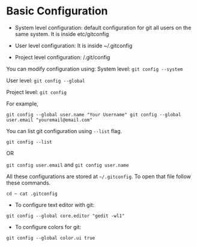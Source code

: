 # Basic Configuration

- System level configuration: default configuration for git all users on the same system. It is inside etc/gitconfig

- User level configuration: It is inside ~/.gitconfig
- Project level configuration: <projectname>/.git/config

You can modify configuration using:
System level:
`git config --system`

User level:
`git config --global`

Project level:
`git config`

For example,

`git config --global user.name "Your Username"
git config --global user.email "youremail@email.com"`

You can list git configuration using `--list` flag.

`git config --list`

OR

`git config user.email` and `git config user.name`

All these configurations are stored at `~/.gitconfig`. To open that file follow these commands.

`cd ~
cat .gitconfig`

- To configure text editor with git:

`git config --global core.editor "gedit -wl1"`

- To configure colors for git:

`git config --global color.ui true`
